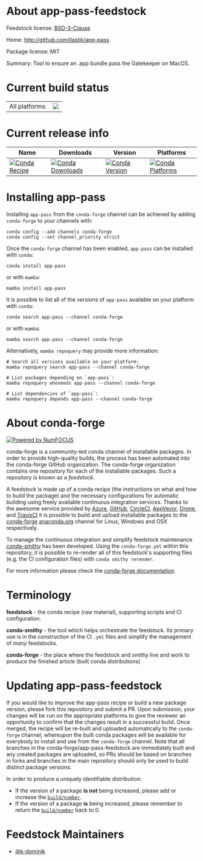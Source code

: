 About app-pass-feedstock
========================

Feedstock license: [BSD-3-Clause](https://github.com/conda-forge/app-pass-feedstock/blob/main/LICENSE.txt)

Home: http://github.com/ilastik/app-pass

Package license: MIT

Summary: Tool to ensure an .app bundle pass the Gatekeeper on MacOS.

Current build status
====================


<table><tr><td>All platforms:</td>
    <td>
      <a href="https://dev.azure.com/conda-forge/feedstock-builds/_build/latest?definitionId=25524&branchName=main">
        <img src="https://dev.azure.com/conda-forge/feedstock-builds/_apis/build/status/app-pass-feedstock?branchName=main">
      </a>
    </td>
  </tr>
</table>

Current release info
====================

| Name | Downloads | Version | Platforms |
| --- | --- | --- | --- |
| [![Conda Recipe](https://img.shields.io/badge/recipe-app--pass-green.svg)](https://anaconda.org/conda-forge/app-pass) | [![Conda Downloads](https://img.shields.io/conda/dn/conda-forge/app-pass.svg)](https://anaconda.org/conda-forge/app-pass) | [![Conda Version](https://img.shields.io/conda/vn/conda-forge/app-pass.svg)](https://anaconda.org/conda-forge/app-pass) | [![Conda Platforms](https://img.shields.io/conda/pn/conda-forge/app-pass.svg)](https://anaconda.org/conda-forge/app-pass) |

Installing app-pass
===================

Installing `app-pass` from the `conda-forge` channel can be achieved by adding `conda-forge` to your channels with:

```
conda config --add channels conda-forge
conda config --set channel_priority strict
```

Once the `conda-forge` channel has been enabled, `app-pass` can be installed with `conda`:

```
conda install app-pass
```

or with `mamba`:

```
mamba install app-pass
```

It is possible to list all of the versions of `app-pass` available on your platform with `conda`:

```
conda search app-pass --channel conda-forge
```

or with `mamba`:

```
mamba search app-pass --channel conda-forge
```

Alternatively, `mamba repoquery` may provide more information:

```
# Search all versions available on your platform:
mamba repoquery search app-pass --channel conda-forge

# List packages depending on `app-pass`:
mamba repoquery whoneeds app-pass --channel conda-forge

# List dependencies of `app-pass`:
mamba repoquery depends app-pass --channel conda-forge
```


About conda-forge
=================

[![Powered by
NumFOCUS](https://img.shields.io/badge/powered%20by-NumFOCUS-orange.svg?style=flat&colorA=E1523D&colorB=007D8A)](https://numfocus.org)

conda-forge is a community-led conda channel of installable packages.
In order to provide high-quality builds, the process has been automated into the
conda-forge GitHub organization. The conda-forge organization contains one repository
for each of the installable packages. Such a repository is known as a *feedstock*.

A feedstock is made up of a conda recipe (the instructions on what and how to build
the package) and the necessary configurations for automatic building using freely
available continuous integration services. Thanks to the awesome service provided by
[Azure](https://azure.microsoft.com/en-us/services/devops/), [GitHub](https://github.com/),
[CircleCI](https://circleci.com/), [AppVeyor](https://www.appveyor.com/),
[Drone](https://cloud.drone.io/welcome), and [TravisCI](https://travis-ci.com/)
it is possible to build and upload installable packages to the
[conda-forge](https://anaconda.org/conda-forge) [anaconda.org](https://anaconda.org/)
channel for Linux, Windows and OSX respectively.

To manage the continuous integration and simplify feedstock maintenance
[conda-smithy](https://github.com/conda-forge/conda-smithy) has been developed.
Using the ``conda-forge.yml`` within this repository, it is possible to re-render all of
this feedstock's supporting files (e.g. the CI configuration files) with ``conda smithy rerender``.

For more information please check the [conda-forge documentation](https://conda-forge.org/docs/).

Terminology
===========

**feedstock** - the conda recipe (raw material), supporting scripts and CI configuration.

**conda-smithy** - the tool which helps orchestrate the feedstock.
                   Its primary use is in the construction of the CI ``.yml`` files
                   and simplify the management of *many* feedstocks.

**conda-forge** - the place where the feedstock and smithy live and work to
                  produce the finished article (built conda distributions)


Updating app-pass-feedstock
===========================

If you would like to improve the app-pass recipe or build a new
package version, please fork this repository and submit a PR. Upon submission,
your changes will be run on the appropriate platforms to give the reviewer an
opportunity to confirm that the changes result in a successful build. Once
merged, the recipe will be re-built and uploaded automatically to the
`conda-forge` channel, whereupon the built conda packages will be available for
everybody to install and use from the `conda-forge` channel.
Note that all branches in the conda-forge/app-pass-feedstock are
immediately built and any created packages are uploaded, so PRs should be based
on branches in forks and branches in the main repository should only be used to
build distinct package versions.

In order to produce a uniquely identifiable distribution:
 * If the version of a package **is not** being increased, please add or increase
   the [``build/number``](https://docs.conda.io/projects/conda-build/en/latest/resources/define-metadata.html#build-number-and-string).
 * If the version of a package **is** being increased, please remember to return
   the [``build/number``](https://docs.conda.io/projects/conda-build/en/latest/resources/define-metadata.html#build-number-and-string)
   back to 0.

Feedstock Maintainers
=====================

* [@k-dominik](https://github.com/k-dominik/)


<!-- dummy commit to enable rerendering -->

